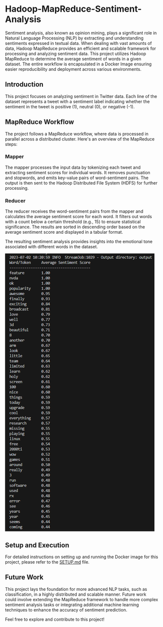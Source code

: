 # Hadoop-MapReduce-Sentiment-Analysis

Sentiment analysis, also known as opinion mining, plays a significant role in Natural Language Processing (NLP) by extracting and understanding sentiments expressed in textual data. When dealing with vast amounts of data, Hadoop MapReduce provides an efficient and scalable framework for processing and analyzing sentiment data. This project utilizes Hadoop MapReduce to determine the average sentiment of words in a given dataset. The entire workflow is encapsulated in a Docker Image ensuring easier reproducibility
 and deployment across various environments.

## Introduction

This project focuses on analyzing sentiment in Twitter data. Each line of the dataset represents a tweet with a sentiment label indicating whether the sentiment in the tweet is positive (1), neutral (0), or negative (-1).

## MapReduce Workflow

The project follows a MapReduce workflow, where data is processed in parallel across a distributed cluster. Here's an overview of the MapReduce steps:

### Mapper

The mapper processes the input data by tokenizing each tweet and extracting sentiment scores for individual words. It removes punctuation and stopwords, and emits key-value pairs of word-sentiment pairs. The output is then sent to the Hadoop Distributed File System (HDFS) for further processing.

### Reducer

The reducer receives the word-sentiment pairs from the mapper and calculates the average sentiment score for each word. It filters out words with a count below a certain threshold (e.g., 15) to ensure statistical significance. The results are sorted in descending order based on the average sentiment score and displayed in a tabular format.

The resulting sentiment analysis provides insights into the emotional tone associated with different words in the dataset.

![Sentiment Analysis Results](results.PNG)

## Setup and Execution

For detailed instructions on setting up and running the Docker image for this project, please refer to the [SETUP.md](SETUP.md) file.

## Future Work

This project lays the foundation for more advanced NLP tasks, such as classification, in a highly distributed and scalable manner. Future work could involve extending the MapReduce framework to handle more complex sentiment analysis tasks or integrating additional machine learning techniques to enhance the accuracy of sentiment prediction.

Feel free to explore and contribute to this project!


